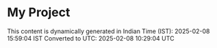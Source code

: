 # My Project

This content is dynamically generated in Indian Time (IST): 2025-02-08 15:59:04 IST
Converted to UTC: 2025-02-08 10:29:04 UTC
